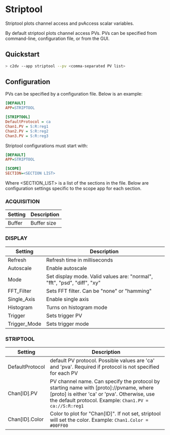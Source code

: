 # Striptool

Striptool plots channel access and pvAccess scalar variables.

By default striptool plots channel access PVs.  PVs can be specified from command-line, configuration file, or from the GUI.

## Quickstart
```bash
> c2dv --app striptool --pv <comma-separated PV list>
```

## Configuration
PVs can be specified by a configuration file. Below is an example:
```ini
[DEFAULT]
APP=STRIPTOOL

[STRIPTOOL]
DefaultProtocol = ca
Chan1.PV = S:R:reg1
Chan2.PV = S:R:reg2
Chan3.PV = S:R:reg3
```
Striptool configurations must start with:

```ini
[DEFAULT]
APP=STRIPTOOL

[SCOPE]
SECTION=<SECTION LIST>
```
Where <SECTION_LIST> is a list of the sections in the file. Below are configuration settings specific to the scope app for each section.

### ACQUISITION
| Setting | Description
|---|---|
|Buffer| Buffer size |

### DISPLAY
| Setting | Description |
|---|---|
|Refresh| Refresh time in milliseconds |
|Autoscale | Enable autoscale| 
|Mode| Set display mode.  Valid values are: "normal", "fft", "psd", "diff", "xy"|
|FFT_Filter | Sets FFT filter. Can be "none" or "hamming"
|Single\_Axis| Enable single axis |
|Histogram | Turns on histogram mode |
|Trigger|  Sets trigger PV |
|Trigger\_Mode| Sets trigger mode |

### STRIPTOOL
| Setting | Description 
|---|---|
| DefaultProtocol | default PV protocol.  Possible values are 'ca' and 'pva'. Required if protocol is not specified for each PV |
| Chan[ID].PV | PV channel name.  Can specify the protocol by starting name with [proto]://pvname, where [proto] is either 'ca' or 'pva'. Otherwise, use the default protocol. Example: `Chan1.PV = ca://S:R:reg1` |
| Chan[ID].Color | Color to plot for "Chan[ID]". If not set, striptool will set the color. Example: `Chan1.Color = #00FF00` |



